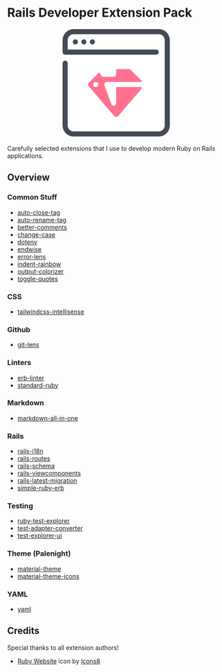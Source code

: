 # Rails Developer Extension Pack

<div align="center">
<img src="icons8-ruby-website-512.png" width=50%>
</div>


Carefully selected extensions that I use to develop modern Ruby on Rails applications.


## Overview

### Common Stuff
- [auto-close-tag](https://marketplace.visualstudio.com/items?itemName=formulahendry.auto-close-tag)
- [auto-rename-tag](https://marketplace.visualstudio.com/items?itemName=formulahendry.auto-rename-tag)
- [better-comments](https://marketplace.visualstudio.com/items?itemName=aaron-bond.better-comments)
- [change-case](https://marketplace.visualstudio.com/items?itemName=wmaurer.change-case)
- [dotenv](https://marketplace.visualstudio.com/items?itemName=dotenv.dotenv-vscode)
- [endwise](https://marketplace.visualstudio.com/items?itemName=kaiwood.endwise)
- [error-lens](https://marketplace.visualstudio.com/items?itemName=usernamehw.errorlens)
- [indent-rainbow](https://marketplace.visualstudio.com/items?itemName=oderwat.indent-rainbow)
- [output-colorizer](https://marketplace.visualstudio.com/items?itemName=IBM.output-colorizer)
- [toggle-quotes](https://marketplace.visualstudio.com/items?itemName=BriteSnow.vscode-toggle-quotes)

### CSS
- [tailwindcss-intellisense](https://marketplace.visualstudio.com/items?itemName=bradlc.vscode-tailwindcss)

### Github
- [git-lens](https://marketplace.visualstudio.com/items?itemName=eamodio.gitlens)

### Linters
- [erb-linter](https://marketplace.visualstudio.com/items?itemName=manuelpuyol.erb-linter)
- [standard-ruby](https://marketplace.visualstudio.com/items?itemName=testdouble.vscode-standard-ruby)

### Markdown
- [markdown-all-in-one](https://marketplace.visualstudio.com/items?itemName=yzhang.markdown-all-in-one)

### Rails
- [rails-i18n](https://marketplace.visualstudio.com/items?itemName=shanehofstetter.rails-i18n)
- [rails-routes](https://marketplace.visualstudio.com/items?itemName=aki77.rails-routes)
- [rails-schema](https://marketplace.visualstudio.com/items?itemName=tavo.rails-schema)
- [rails-viewcomponents](https://marketplace.visualstudio.com/items?itemName=aki77.rails-view-component)
- [rails-latest-migration](https://marketplace.visualstudio.com/items?itemName=tmikoss.rails-latest-migration)
- [simple-ruby-erb](https://marketplace.visualstudio.com/items?itemName=vortizhe.simple-ruby-erb)

### Testing
- [ruby-test-explorer](https://marketplace.visualstudio.com/items?itemName=connorshea.vscode-ruby-test-adapter)
- [test-adapter-converter](https://marketplace.visualstudio.com/items?itemName=ms-vscode.test-adapter-converter)
- [test-explorer-ui](https://marketplace.visualstudio.com/items?itemName=hbenl.vscode-test-explorer)

### Theme (Palenight)
- [material-theme](https://marketplace.visualstudio.com/items?itemName=Equinusocio.vsc-material-theme)
- [material-theme-icons](https://marketplace.visualstudio.com/items?itemName=Equinusocio.vsc-material-theme-icons)

### YAML
- [yaml](https://marketplace.visualstudio.com/items?itemName=redhat.vscode-yaml)


## Credits
Special thanks to all extension authors!

- [Ruby Website](https://icons8.com/icon/a2VYPDcRMBOd/ruby-website) icon by [Icons8](https://icons8.com)